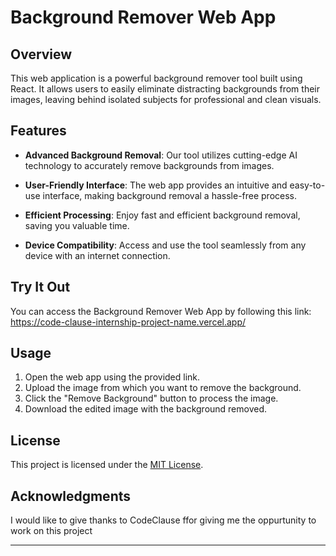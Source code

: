 # Background Remover Web App

## Overview

This web application is a powerful background remover tool built using React. It allows users to easily eliminate distracting backgrounds from their images, leaving behind isolated subjects for professional and clean visuals.

## Features

- **Advanced Background Removal**: Our tool utilizes cutting-edge AI technology to accurately remove backgrounds from images.

- **User-Friendly Interface**: The web app provides an intuitive and easy-to-use interface, making background removal a hassle-free process.

- **Efficient Processing**: Enjoy fast and efficient background removal, saving you valuable time.

- **Device Compatibility**: Access and use the tool seamlessly from any device with an internet connection.

## Try It Out

You can access the Background Remover Web App by following this link: https://code-clause-internship-project-name.vercel.app/

## Usage

1. Open the web app using the provided link.
2. Upload the image from which you want to remove the background.
3. Click the "Remove Background" button to process the image.
4. Download the edited image with the background removed.

## License

This project is licensed under the [MIT License](LICENSE).

## Acknowledgments

I would like to give thanks to CodeClause ffor giving me the oppurtunity to work on this project

---



